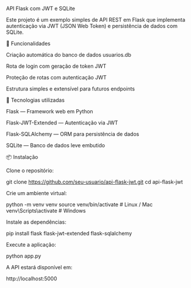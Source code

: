 API Flask com JWT e SQLite

Este projeto é um exemplo simples de API REST em Flask que implementa autenticação via JWT (JSON Web Token) e persistência de dados com SQLite.

🚀 Funcionalidades

Criação automática do banco de dados usuarios.db

Rota de login com geração de token JWT

Proteção de rotas com autenticação JWT

Estrutura simples e extensível para futuros endpoints

🧩 Tecnologias utilizadas

Flask
 — Framework web em Python

Flask-JWT-Extended
 — Autenticação via JWT

Flask-SQLAlchemy
 — ORM para persistência de dados

SQLite
 — Banco de dados leve embutido

📦 Instalação

Clone o repositório:

git clone https://github.com/seu-usuario/api-flask-jwt.git
cd api-flask-jwt


Crie um ambiente virtual:

python -m venv venv
source venv/bin/activate   # Linux / Mac
venv\Scripts\activate      # Windows


Instale as dependências:

pip install flask flask-jwt-extended flask-sqlalchemy


Execute a aplicação:

python app.py


A API estará disponível em:

http://localhost:5000
